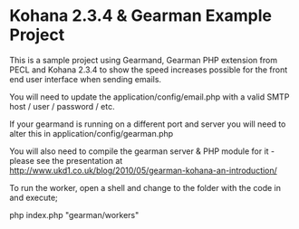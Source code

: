 Kohana 2.3.4 & Gearman Example Project
======================================

This is a sample project using Gearmand, Gearman PHP extension from PECL and Kohana 2.3.4 to show the speed increases possible for the front end user interface when sending emails.

You will need to update the application/config/email.php with a valid SMTP host / user / password / etc.

If your gearmand is running on a different port and server you will need to alter this in application/config/gearman.php

You will also need to compile the gearman server & PHP module for it - please see the presentation at http://www.ukd1.co.uk/blog/2010/05/gearman-kohana-an-introduction/

To run the worker, open a shell and change to the folder with the code in and execute;

php index.php "gearman/workers"

